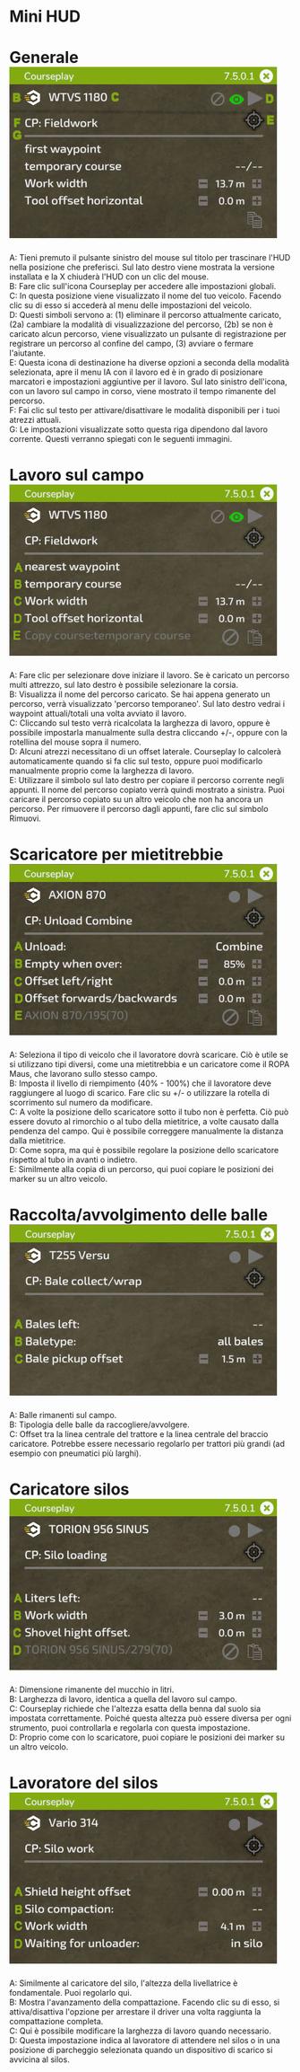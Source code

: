 # Mini HUD

# Generale![Image](../assets/images/minihudhelp_general_0_0_478_305.png)

  
A: Tieni premuto il pulsante sinistro del mouse sul titolo per trascinare l'HUD nella posizione che preferisci. Sul lato destro viene mostrata la versione installata e la X chiuderà l'HUD con un clic del mouse.  
B: Fare clic sull'icona Courseplay per accedere alle impostazioni globali.  
C: In questa posizione viene visualizzato il nome del tuo veicolo. Facendo clic su di esso si accederà al menu delle impostazioni del veicolo.  
D: Questi simboli servono a: (1) eliminare il percorso attualmente caricato, (2a) cambiare la modalità di visualizzazione del percorso, (2b) se non è caricato alcun percorso, viene visualizzato un pulsante di registrazione per registrare un percorso al confine del campo, (3) avviare o fermare l'aiutante.  
E: Questa icona di destinazione ha diverse opzioni a seconda della modalità selezionata, apre il menu IA con il lavoro ed è in grado di posizionare marcatori e impostazioni aggiuntive per il lavoro. Sul lato sinistro dell'icona, con un lavoro sul campo in corso, viene mostrato il tempo rimanente del percorso.  
F: Fai clic sul testo per attivare/disattivare le modalità disponibili per i tuoi atrezzi attuali.  
G: Le impostazioni visualizzate sotto questa riga dipendono dal lavoro corrente. Questi verranno spiegati con le seguenti immagini.  


# Lavoro sul campo![Image](../assets/images/minihudhelp_fieldwork_0_0_478_305.png)

  
A: Fare clic per selezionare dove iniziare il lavoro. Se è caricato un percorso multi attrezzo, sul lato destro è possibile selezionare la corsia.  
B: Visualizza il nome del percorso caricato. Se hai appena generato un percorso, verrà visualizzato 'percorso temporaneo'. Sul lato destro vedrai i waypoint attuali/totali una volta avviato il lavoro.  
C: Cliccando sul testo verrà ricalcolata la larghezza di lavoro, oppure è possibile impostarla manualmente sulla destra cliccando +/-, oppure con la rotellina del mouse sopra il numero.  
D: Alcuni atrezzi necessitano di un offset laterale. Courseplay lo calcolerà automaticamente quando si fa clic sul testo, oppure puoi modificarlo manualmente proprio come la larghezza di lavoro.  
E: Utilizzare il simbolo sul lato destro per copiare il percorso corrente negli appunti. Il nome del percorso copiato verrà quindi mostrato a sinistra. Puoi caricare il percorso copiato su un altro veicolo che non ha ancora un percorso. Per rimuovere il percorso dagli appunti, fare clic sul simbolo Rimuovi.  


# Scaricatore per mietitrebbie![Image](../assets/images/minihudhelp_combineunload_0_0_478_305.png)

  
A: Seleziona il tipo di veicolo che il lavoratore dovrà scaricare. Ciò è utile se si utilizzano tipi diversi, come una mietitrebbia e un caricatore come il ROPA Maus, che lavorano sullo stesso campo.  
B: Imposta il livello di riempimento (40% - 100%) che il lavoratore deve raggiungere al luogo di scarico. Fare clic su +/- o utilizzare la rotella di scorrimento sul numero da modificare.  
C: A volte la posizione dello scaricatore sotto il tubo non è perfetta. Ciò può essere dovuto al rimorchio o al tubo della mietitrice, a volte causato dalla pendenza del campo. Qui è possibile correggere manualmente la distanza dalla mietitrice.  
D: Come sopra, ma qui è possibile regolare la posizione dello scaricatore rispetto al tubo in avanti o indietro.  
E: Similmente alla copia di un percorso, qui puoi copiare le posizioni dei marker su un altro veicolo.  


# Raccolta/avvolgimento delle balle![Image](../assets/images/minihudhelp_balecollect_0_0_478_305.png)

  
A: Balle rimanenti sul campo.  
B: Tipologia delle balle da raccogliere/avvolgere.  
C: Offset tra la linea centrale del trattore e la linea centrale del braccio caricatore. Potrebbe essere necessario regolarlo per trattori più grandi (ad esempio con pneumatici più larghi).  


# Caricatore silos![Image](../assets/images/minihudhelp_siloloader_0_0_478_305.png)

  
A: Dimensione rimanente del mucchio in litri.  
B: Larghezza di lavoro, identica a quella del lavoro sul campo.  
C: Courseplay richiede che l'altezza esatta della benna dal suolo sia impostata correttamente. Poiché questa altezza può essere diversa per ogni strumento, puoi controllarla e regolarla con questa impostazione.  
D: Proprio come con lo scaricatore, puoi copiare le posizioni dei marker su un altro veicolo.  


# Lavoratore del silos![Image](../assets/images/minihudhelp_siloworker_0_0_478_305.png)

  
A: Similmente al caricatore del silo, l'altezza della livellatrice è fondamentale. Puoi regolarlo qui.  
B: Mostra l'avanzamento della compattazione. Facendo clic su di esso, si attiva/disattiva l'opzione per arrestare il driver una volta raggiunta la compattazione completa.  
C: Qui è possibile modificare la larghezza di lavoro quando necessario.  
D: Questa impostazione indica al lavoratore di attendere nel silos o in una posizione di parcheggio selezionata quando un dispositivo di scarico si avvicina al silos.  


